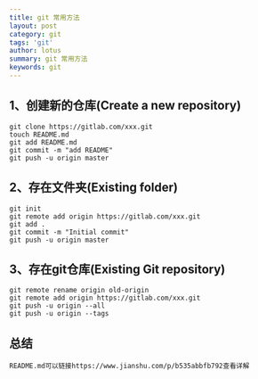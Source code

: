 ```yaml
---
title: git 常用方法
layout: post
category: git
tags: 'git'
author: lotus
summary: git 常用方法
keywords: git
---
```

## 1、创建新的仓库(Create a new repository)
	git clone https://gitlab.com/xxx.git
	touch README.md                      
	git add README.md
	git commit -m "add README"
	git push -u origin master
	
## 2、存在文件夹(Existing folder)
	git init
	git remote add origin https://gitlab.com/xxx.git
	git add .
	git commit -m "Initial commit"
	git push -u origin master
## 3、存在git仓库(Existing Git repository)
	git remote rename origin old-origin
	git remote add origin https://gitlab.com/xxx.git
	git push -u origin --all
	git push -u origin --tags

## 总结
    README.md可以链接https://www.jianshu.com/p/b535abbfb792查看详解